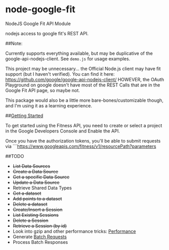 node-google-fit
===============

NodeJS Google Fit API Module

nodejs access to google fit's REST API.

##Note:

Currently supports everything available, but may be duplicative of the google-api-nodejs-client.  See `demo.js` for usage examples.

This project may be unnecessary... the Official Node.js client may have fit support (but I haven't verified).  You can find it here: https://github.com/google/google-api-nodejs-client/  HOWEVER, the OAuth Playground on google doesn't have most of the REST Calls that are in the Google Fit API page, so maybe not.

This package would also be a little more bare-bones/customizable though, and I'm using it as a learning experience.


##[Getting Started](https://developers.google.com/fit/rest/v1/get-started)

To get started using the Fitness API, you need to create or select a project in the Google Developers Console and Enable the API.

Once you have the authorization tokens, you'll be able to submit requests via ```https://www.googleapis.com/fitness/v1/resourcePath?parameters


##TODO

* ~~List Data Sources~~
* ~~Create a Data Source~~
* ~~Get a specific Data Source~~
* ~~Update a Data Source~~
* Retrieve Shared Data Types
* ~~Get a dataset~~
* ~~Add points to a dataset~~
* ~~Delete a dataset~~
* ~~Create/Insert a Session~~
* ~~List Existing Sessions~~
* ~~Delete a Session~~
* ~~Retrieve a Session (by id)~~
* Look into gzip and other performance tricks: [Performance](https://developers.google.com/fit/rest/v1/performance)
* Generate [Batch Requests](https://developers.google.com/fit/rest/v1/batch)
* Process Batch Responses